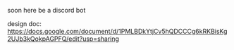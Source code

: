 soon here be a discord bot

design doc: https://docs.google.com/document/d/1PMLBDkYtjCv5hQDCCCg6kRKBisKg2UJb3kQokpAGPFQ/edit?usp=sharing